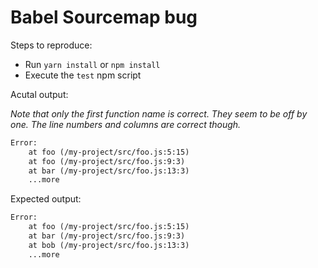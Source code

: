 # Babel Sourcemap bug

Steps to reproduce:

- Run `yarn install` or `npm install`
- Execute the `test` npm script

Acutal output:

_Note that only the first function name is correct. They seem to be off by one. The line numbers and columns are correct though._

```txt
Error:
    at foo (/my-project/src/foo.js:5:15)
    at foo (/my-project/src/foo.js:9:3)
    at bar (/my-project/src/foo.js:13:3)
    ...more
```

Expected output:

```txt
Error:
    at foo (/my-project/src/foo.js:5:15)
    at bar (/my-project/src/foo.js:9:3)
    at bob (/my-project/src/foo.js:13:3)
    ...more
```
